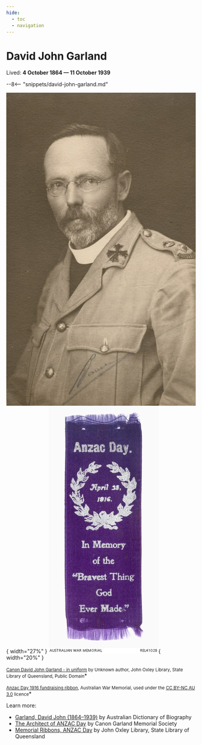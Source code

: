 ```yaml
---
hide:
  - toc
  - navigation
---
```


# David John Garland 

Lived: **4 October 1864 — 11 October 1939**


--8<-- "snippets/david-john-garland.md"

![](../assets/david-john-garland.jpg){ width="27%" } ![](../assets/anzac-day-ribbon-1916.jpg){ width="20%" }

<small>[Canon David John Garland - in uniform](https://commons.wikimedia.org/w/index.php?curid=47014045) by Unknown author, John Oxley Library, State Library of Queensland, Public Domain</small>*

<small>[Anzac Day 1916 fundraising ribbon](https://www.awm.gov.au/collection/C1244262), Australian War Memorial, used under the [CC BY-NC AU 3.0](https://creativecommons.org/licenses/by-nc/3.0/au/) licence</small>*
 
Learn more: 

- [Garland, David John (1864–1939)](https://adb.anu.edu.au/biography/garland-david-john-6278) by Australian Dictionary of Biography
- [The Architect of ANZAC Day](https://garlandmemorial.com/about-garland/) by Canon Garland Memorial Society
- [Memorial Ribbons, ANZAC Day](https://www.slq.qld.gov.au/blog/memorial-ribbons-anzac-day) by John Oxley Library, State Library of Queensland
